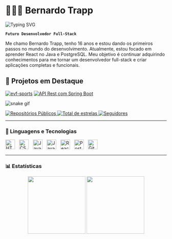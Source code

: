 # 👨🏽‍💻 Bernardo Trapp

<p>
  <img src="https://readme-typing-svg.demolab.com?font=Fira+Code&weight=500&size=24&pause=1000&color=33A2FF&center=true&vCenter=true&width=435&lines=Bem-vindo+ao+meu+perfil!;Espero+que+Goste!;101010" alt="Typing SVG" />
</p>

**`Futuro Desenvolvedor Full-Stack`**

Me chamo Bernardo Trapp, tenho 16 anos e estou dando os primeiros passos no mundo do desenvolvimento. Atualmente, estou focado em aprender React no Java e PostgreSQL. Meu objetivo é continuar adquirindo conhecimentos para me tornar um desenvolvedor full-stack e criar aplicações completas e funcionais.

## 🚀 Projetos em Destaque

[![evf-sports](https://github-readme-stats.vercel.app/api/pin/?username=StitchJaooo&repo=evf-sports&theme=tokyonight)](https://https://github.com/StitchJaooo/evf-sports)
[![API Rest com Spring Boot](https://github-readme-stats.vercel.app/api/pin/?username=berTrapp&repo=API-Rest-com-Spring-Boot&theme=tokyonight)](https://github.com/berTrapp/API-Rest-com-Spring-Boot)

![snake gif](https://github.com/berTrapp/berTrapp/blob/output/github-contribution-grid-snake.svg)

<p align="left">
  <a href="https://github.com/berTrapp?tab=repositories">
    <img 
      alt="Repositórios Públicos" 
      src="https://img.shields.io/badge/Repositórios-5-%2333A2FF?style=for-the-badge&logo=github" 
    />
  </a>
  <a href="https://github.com/berTrapp?tab=repositories&sort=stargazers">
    <img 
      alt="Total de estrelas" 
      title="Total de estrelas GitHub" 
      src="https://custom-icon-badges.demolab.com/github/stars/berTrapp?color=55960c&style=for-the-badge&labelColor=488207&logo=star&label=estrelas"
    />
  </a>
  <a href="https://github.com/berTrapp?tab=followers">
    <img 
      alt="Seguidores" 
      title="Me siga no GitHub" 
      src="https://custom-icon-badges.demolab.com/github/followers/berTrapp?color=236ad3&labelColor=1155ba&style=for-the-badge&logo=github&label=Seguidores&logoColor=white"
    />
  </a>
</p>

---

### 🤖 Linguagens e Tecnologias

<img align="left" alt="HTML" title="HTML" width="30px" style="padding-right: 10px;" src="https://cdn.jsdelivr.net/gh/devicons/devicon@latest/icons/html5/html5-original.svg" /> 
<img align="left" alt="CSS" title="CSS" width="30px" style="padding-right: 10px;" src="https://cdn.jsdelivr.net/gh/devicons/devicon@latest/icons/css3/css3-original.svg" /> 
<img align="left" alt="JavaScript" title="JavaScript" width="30px" style="padding-right: 10px;" src="https://cdn.jsdelivr.net/gh/devicons/devicon@latest/icons/javascript/javascript-original.svg" /> 
<img align="left" alt="Java" title="Java" width="30px" style="padding-right: 10px;" src="https://cdn.jsdelivr.net/gh/devicons/devicon@latest/icons/java/java-original.svg" /> 
<img align="left" alt="React" title="React" width="30px" style="padding-right: 10px;" src="https://cdn.jsdelivr.net/gh/devicons/devicon@latest/icons/react/react-original.svg" /> 
<img align="left" alt="PostgreSQL" title="PostgreSQL" width="30px" style="padding-right: 10px;" src="https://cdn.jsdelivr.net/gh/devicons/devicon@latest/icons/postgresql/postgresql-original.svg" /> 
<img align="left" alt="Git" title="Git" width="30px" style="padding-right: 10px;" src="https://cdn.jsdelivr.net/gh/devicons/devicon@latest/icons/git/git-original.svg" />

<br/> <br/>

---

### 📊 Estatísticas

<div align="center">
  <img 
    height="180em" 
    src="https://github-readme-stats.vercel.app/api?username=berTrapp&show_icons=true&theme=tokyonight&include_all_commits=true&locale=pt-br" 
  />
  <img 
    height="180em" 
    src="https://github-readme-stats.vercel.app/api/top-langs/?username=berTrapp&theme=tokyonight&layout=compact&custom_title=Tecnologias&langs_count=6" 
  />
</div>
